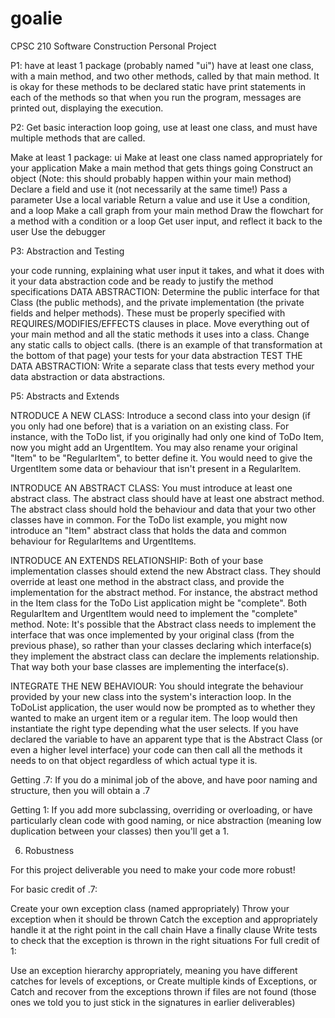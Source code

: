 # goalie
CPSC 210 Software Construction Personal Project

P1:
have at least 1 package (probably named "ui")
have at least one class, with a main method, and two other methods,
 called by that main method. It is okay for these methods to be declared static
have print statements in each of the methods so that when you run the program,
 messages are printed out, displaying the execution.

 P2:
 Get basic interaction loop going, use at least one class, and must have multiple methods that are called.

 Make at least 1 package: ui
 Make at least one class named appropriately for your application
 Make a main method that gets things going
 Construct an object (Note: this should probably happen within your main method)
 Declare a field and use it (not necessarily at the same time!)
 Pass a parameter
 Use a local variable
 Return a value and use it
 Use a condition, and a loop
 Make a call graph from your main method
 Draw the flowchart for a method with a condition or a loop
 Get user input, and reflect it back to the user
 Use the debugger

 P3:
 Abstraction and Testing

 your code running, explaining what user input it takes, and what it does with it
 your data abstraction code and be ready to justify the method specifications
    DATA ABSTRACTION: Determine the public interface for that Class (the public methods), and the private implementation
     (the private fields and helper methods).  These must be properly specified with REQUIRES/MODIFIES/EFFECTS clauses
     in place.  Move everything out of your main method and all the static methods it uses into a class.
     Change any static calls to object calls. (there is an example of that transformation at the bottom of that page)
 your tests for your data abstraction
    TEST THE DATA ABSTRACTION: Write a separate class that tests every method your data abstraction or data abstractions.

P5:
Abstracts and Extends

NTRODUCE A NEW CLASS: Introduce a second class into your design (if you only had one before) that is a variation on
 an existing class.  For instance, with the ToDo list, if you originally had only one kind of ToDo Item, now you might
 add an UrgentItem.  You may also rename your original "Item" to be "RegularItem", to better define it.  You would need
 to give the UrgentItem some data or behaviour that isn't present in a RegularItem.

INTRODUCE AN ABSTRACT CLASS:  You must introduce at least one abstract class. The abstract class should have at least
 one abstract method.  The abstract class should hold the behaviour and data that your two other classes have in common.
  For the ToDo list example, you might now introduce an "Item" abstract class that holds the data and common behaviour
  for RegularItems and UrgentItems.

INTRODUCE AN EXTENDS RELATIONSHIP: Both of your base implementation classes should extend the new Abstract class.
They should override at least one method in the abstract class, and provide the implementation for the abstract method.
 For instance, the abstract method in the Item class for the ToDo List application might be "complete".
 Both RegularItem and UrgentItem would need to implement the "complete" method. Note: It's possible that the Abstract
  class needs to implement the interface that was once implemented by your original class (from the previous phase),
   so rather than your classes declaring which interface(s) they implement the abstract class can declare the
    implements relationship.   That way both your base classes are implementing the interface(s).

INTEGRATE THE NEW BEHAVIOUR: You should integrate the behaviour provided by your new class into the system's
interaction loop.  In the ToDoList application, the user would now be prompted as to whether they wanted to make an
urgent item or a regular item. The loop would then instantiate the right type depending what the user selects.
 If you have declared the variable to have an apparent type that is the Abstract Class (or even a higher level
 interface) your code can then call all the methods it needs to on that object regardless of which actual type it is.

Getting .7: If you do a minimal job of the above, and have poor naming and structure, then you will obtain a .7

Getting 1: If you add more subclassing, overriding or overloading, or have particularly clean code with good naming,
 or nice  abstraction (meaning low duplication between your classes) then you'll get a 1.

 6. Robustness

 For this project deliverable you need to make your code more robust!

 For basic credit of .7:

 Create your own exception class (named appropriately)
 Throw your exception when it should be thrown
 Catch the exception and appropriately handle it at the right point in the call chain
 Have a finally clause
 Write tests to check that the exception is thrown in the right situations
 For full credit of 1:

 Use an exception hierarchy appropriately, meaning you have different catches for levels of exceptions, or
 Create multiple kinds of Exceptions, or
 Catch and recover from the exceptions thrown if files are not found (those ones we told you to just stick in the
 signatures in earlier deliverables)

